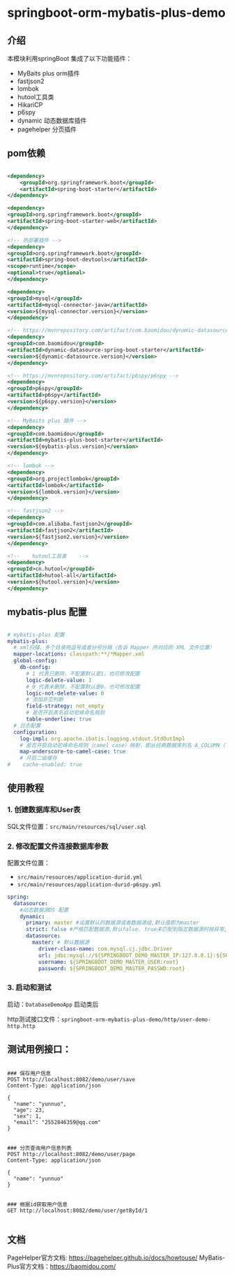 # springboot-orm-mybatis-plus-demo

## 介绍

本模块利用springBoot 集成了以下功能插件：

- MyBaits plus orm插件
- fastjson2
- lombok
- hutool工具类
- HikariCP
- p6spy
- dynamic 动态数据库插件
- pagehelper 分页插件

## pom依赖
```xml

<dependency>
    <groupId>org.springframework.boot</groupId>
    <artifactId>spring-boot-starter</artifactId>
</dependency>

<dependency>
<groupId>org.springframework.boot</groupId>
<artifactId>spring-boot-starter-web</artifactId>
</dependency>

<!-- 热部署插件 -->
<dependency>
<groupId>org.springframework.boot</groupId>
<artifactId>spring-boot-devtools</artifactId>
<scope>runtime</scope>
<optional>true</optional>
</dependency>

<dependency>
<groupId>mysql</groupId>
<artifactId>mysql-connector-java</artifactId>
<version>${mysql-connector.version}</version>
</dependency>

<!-- https://mvnrepository.com/artifact/com.baomidou/dynamic-datasource-spring-boot-starter -->
<dependency>
<groupId>com.baomidou</groupId>
<artifactId>dynamic-datasource-spring-boot-starter</artifactId>
<version>${dynamic-datasource.version}</version>
</dependency>

<!-- https://mvnrepository.com/artifact/p6spy/p6spy -->
<dependency>
<groupId>p6spy</groupId>
<artifactId>p6spy</artifactId>
<version>${p6spy.version}</version>
</dependency>

<!-- MyBaits plus 插件 -->
<dependency>
<groupId>com.baomidou</groupId>
<artifactId>mybatis-plus-boot-starter</artifactId>
<version>${mybatis-plus.version}</version>
</dependency>

<!-- lombok -->
<dependency>
<groupId>org.projectlombok</groupId>
<artifactId>lombok</artifactId>
<version>${lombok.version}</version>
</dependency>

<!-- fastjson2 -->
<dependency>
<groupId>com.alibaba.fastjson2</groupId>
<artifactId>fastjson2</artifactId>
<version>${fastjson2.version}</version>
</dependency>

<!--    hutool工具类    -->
<dependency>
<groupId>cn.hutool</groupId>
<artifactId>hutool-all</artifactId>
<version>${hutool.version}</version>
</dependency>

```
## mybatis-plus 配置
```yaml

# mybatis-plus 配置
mybatis-plus:
  # xml扫描，多个目录用逗号或者分号分隔（告诉 Mapper 所对应的 XML 文件位置）
  mapper-locations: classpath:**/*Mapper.xml
  global-config:
    db-config:
      # 1 代表已删除，不配置默认是1，也可修改配置
      logic-delete-value: 1
      # 0 代表未删除，不配置默认是0，也可修改配置
      logic-not-delete-value: 0
      # 添加非空判断
      field-strategy: not_empty
      # 是否开启表名自动驼峰命名规则
      table-underline: true
  # 日志配置
  configuration:
    log-impl: org.apache.ibatis.logging.stdout.StdOutImpl
    # 是否开启自动驼峰命名规则（camel case）映射，即从经典数据库列名 A_COLUMN（下划线命名） 到经典 Java 属性名 aColumn（驼峰命名） 的类似映射
    map-underscore-to-camel-case: true
    # 开启二级缓存
#    cache-enabled: true


```

## 使用教程

### 1. 创建数据库和User表

SQL文件位置：`src/main/resources/sql/user.sql`

### 2. 修改配置文件连接数据库参数

配置文件位置：

- `src/main/resources/application-durid.yml`
- `src/main/resources/application-durid-p6spy.yml`

```yaml
spring:
  datasource:
    #动态数据源DS 配置
    dynamic:
      primary: master #设置默认的数据源或者数据源组,默认值即为master
      strict: false #严格匹配数据源,默认false. true未匹配到指定数据源时抛异常,false使用默认数据源
      datasource:
        master: # 默认数据源
          driver-class-name: com.mysql.cj.jdbc.Driver
          url: jdbc:mysql://${SPRINGBOOT_DEMO_MASTER_IP:127.0.0.1}:${SPRINGBOOT_DEMO_MASTER_PORT:3306}/KBK?createDatabaseIfNotExist=true&useSSL=false&useUnicode=true&characterEncoding=utf8
          username: ${SPRINGBOOT_DEMO_MASTER_USER:root}
          password: ${SPRINGBOOT_DEMO_MASTER_PASSWD:root}

```

### 3. 启动和测试

启动：`DatabaseDemoApp` 启动类后

http测试接口文件：`springboot-orm-mybatis-plus-demo/http/user-demo-http.http`

## 测试用例接口：
```http request

### 保存用户信息
POST http://localhost:8082/demo/user/save
Content-Type: application/json

{
  "name": "yunnuo",
  "age": 23,
  "sex": 1,
  "email": "2552846359@qq.com"
}


### 分页查询用户信息列表
POST http://localhost:8082/demo/user/page
Content-Type: application/json

{
  "name": "yunnuo"
}


### 根据id获取用户信息
GET http://localhost:8082/demo/user/getById/1


```
## 文档
PageHelper官方文档: https://pagehelper.github.io/docs/howtouse/
MyBatis-Plus官方文档：https://baomidou.com/
